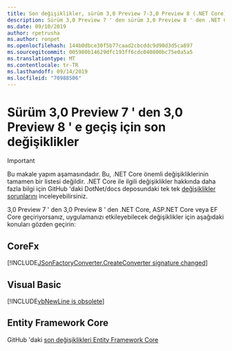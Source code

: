 ```yaml
---
title: Son değişiklikler, sürüm 3,0 Preview 7-3,0 Preview 8 (.NET Core)
description: Sürüm 3,0 Preview 7 ' den sürüm 3,0 Preview 8 ' den .NET Core, ASP.NET Core ve EF Core arasındaki son değişiklikleri listeler.
ms.date: 09/10/2019
author: rpetrusha
ms.author: ronpet
ms.openlocfilehash: 144b0dbce30f5b77caad2cbcddc9d90d3d5ca897
ms.sourcegitcommit: 005980b14629dfc193ff6cdc040800bc75e0a5a5
ms.translationtype: MT
ms.contentlocale: tr-TR
ms.lasthandoff: 09/14/2019
ms.locfileid: "70988506"
---
```

# <a name="breaking-changes-for-migration-from-version-30-preview-7-to-30-preview-8"></a>Sürüm 3,0 Preview 7 ' den 3,0 Preview 8 ' e geçiş için son değişiklikler

> [!IMPORTANT]
> Bu makale yapım aşamasındadır. Bu, .NET Core önemli değişikliklerinin tamamen bir listesi değildir. .NET Core ile ilgili değişiklikler hakkında daha fazla bilgi için GitHub 'daki DotNet/docs deposundaki tek tek [değişiklikler sorunlarını](https://github.com/dotnet/docs/issues?q=is%3Aissue+is%3Aopen+label%3Abreaking-change) inceleyebilirsiniz.

3,0 Preview 7 ' den 3,0 Preview 8 ' den .NET Core, ASP.NET Core veya EF Core geçiriyorsanız, uygulamanızı etkileyebilecek değişiklikler için aşağıdaki konuları gözden geçirin:

## <a name="corefx"></a>CoreFx

[!INCLUDE[JSonFactoryConverter.CreateConverter signature changed](~/includes/core-changes/jsonfactoryconverter-createconverter.md)]

## <a name="visual-basic"></a>Visual Basic

[!INCLUDE[vbNewLine is obsolete](~/includes/core-changes/vbnewline-is-obsolete.md)]

## <a name="entity-framework-core"></a>Entity Framework Core

GitHub 'daki [son değişiklikleri Entity Framework Core](https://github.com/aspnet/EntityFrameworkCore/issues?q=is%3Aissue+is%3Aopen+label%3Abreaking-change)
